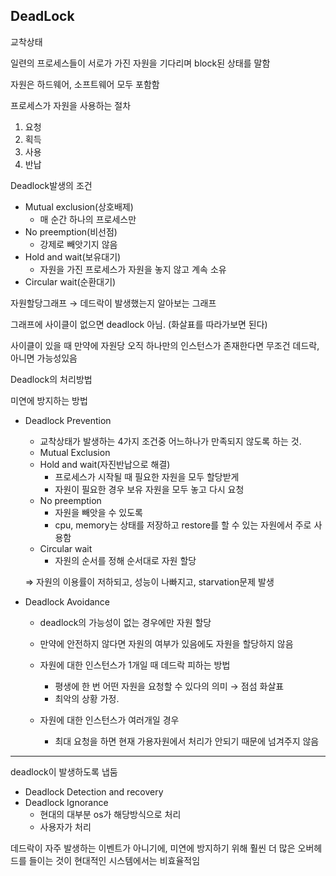 ## DeadLock

교착상태


일련의 프로세스들이 서로가 가진 자원을 기다리며 block된 상태를 말함

자원은 하드웨어, 소프트웨어 모두 포함함

프로세스가 자원을 사용하는 절차

1. 요청
2. 획득
3. 사용
4. 반납


Deadlock발생의 조건

- Mutual exclusion(상호배제)
    - 매 순간 하나의 프로세스만
- No preemption(비선점)
    - 강제로 빼앗기지 않음
- Hold and wait(보유대기)
    - 자원을 가진 프로세스가 자원을 놓지 않고 계속 소유
- Circular wait(순환대기)

자원할당그래프 → 데드락이 발생했는지 알아보는 그래프

그래프에 사이클이 없으면 deadlock 아님. (화살표를 따라가보면 된다)

사이클이 있을 때 만약에 자원당 오직 하나만의 인스턴스가 존재한다면 무조건 데드락, 아니면 가능성있음



Deadlock의 처리방법

미연에 방지하는 방법

- Deadlock Prevention



    - 교착상태가 발생하는 4가지 조건중 어느하나가 만족되지 않도록 하는 것.
    - Mutual Exclusion
    - Hold and wait(자진반납으로 해결)
        - 프로세스가 시작될 때 필요한 자원을 모두 할당받게
        - 자원이 필요한 경우 보유 자원을 모두 놓고 다시 요청
    - No preemption
        - 자원을 빼앗을 수 있도록
        - cpu, memory는 상태를 저장하고 restore를 할 수 있는 자원에서 주로 사용함
    - Circular wait
        - 자원의 순서를 정해 순서대로 자원 할당

  ⇒ 자원의 이용률이 저하되고, 성능이 나빠지고, starvation문제 발생


- Deadlock Avoidance
    - deadlock의 가능성이 없는 경우에만 자원 할당
    - 만약에 안전하지 않다면 자원의 여부가 있음에도 자원을 할당하지 않음


    

    - 자원에 대한 인스턴스가 1개일 때 데드락 피하는 방법
        - 평생에 한 번 어떤 자원을 요청할 수 있다의 의미 → 점섬 화살표
        - 최악의 상황 가정.



    - 자원에 대한 인스턴스가 여러개일 경우





        - 최대 요청을 하면 현재 가용자원에서 처리가 안되기 때문에 넘겨주지 않음

---

deadlock이 발생하도록 냅둠

- Deadlock Detection and recovery
- Deadlock Ignorance
    - 현대의 대부분 os가 해당방식으로 처리
    - 사용자가 처리

데드락이 자주 발생하는 이벤트가 아니기에, 미연에 방지하기 위해 훨씬 더 많은 오버헤드를 들이는 것이 현대적인 시스템에서는 비효율적임